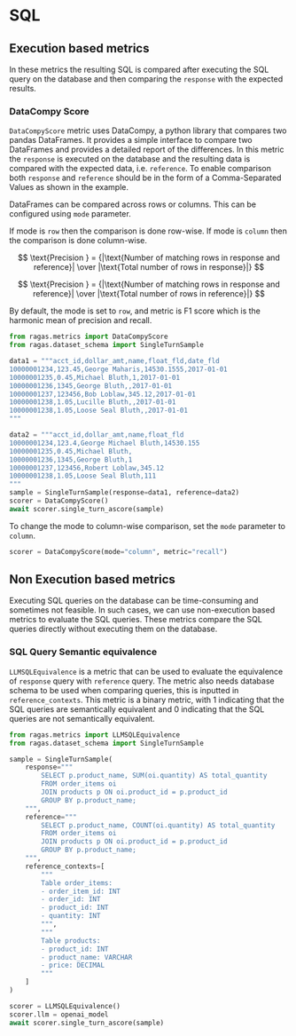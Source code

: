 # SQL


## Execution based metrics
In these metrics the resulting SQL is compared after executing the SQL query on the database and then comparing the `response` with the expected results.

### DataCompy Score

`DataCompyScore` metric uses DataCompy, a python library that compares two pandas DataFrames. It provides a simple interface to compare two DataFrames and provides a detailed report of the differences. In this metric the `response` is executed on the database and the resulting data is compared with the expected data, i.e. `reference`. To enable comparison both `response` and `reference` should be in the form of a Comma-Separated Values as shown in the example.

DataFrames can be compared across rows or columns. This can be configured using `mode` parameter.

If mode is `row` then the comparison is done row-wise. If mode is `column` then the comparison is done column-wise.

$$
\text{Precision } = {|\text{Number of matching rows in response and reference}| \over |\text{Total number of rows in response}|}
$$

$$
\text{Precision } = {|\text{Number of matching rows in response and reference}| \over |\text{Total number of rows in reference}|}
$$

By default, the mode is set to `row`, and metric is F1 score which is the harmonic mean of precision and recall.


```python
from ragas.metrics import DataCompyScore
from ragas.dataset_schema import SingleTurnSample

data1 = """acct_id,dollar_amt,name,float_fld,date_fld
10000001234,123.45,George Maharis,14530.1555,2017-01-01
10000001235,0.45,Michael Bluth,1,2017-01-01
10000001236,1345,George Bluth,,2017-01-01
10000001237,123456,Bob Loblaw,345.12,2017-01-01
10000001238,1.05,Lucille Bluth,,2017-01-01
10000001238,1.05,Loose Seal Bluth,,2017-01-01
"""

data2 = """acct_id,dollar_amt,name,float_fld
10000001234,123.4,George Michael Bluth,14530.155
10000001235,0.45,Michael Bluth,
10000001236,1345,George Bluth,1
10000001237,123456,Robert Loblaw,345.12
10000001238,1.05,Loose Seal Bluth,111
"""
sample = SingleTurnSample(response=data1, reference=data2)
scorer = DataCompyScore()
await scorer.single_turn_ascore(sample)
```
To change the mode to column-wise comparison, set the `mode` parameter to `column`.


```python
scorer = DataCompyScore(mode="column", metric="recall")
```

## Non Execution based metrics

Executing SQL queries on the database can be time-consuming and sometimes not feasible. In such cases, we can use non-execution based metrics to evaluate the SQL queries. These metrics compare the SQL queries directly without executing them on the database.

### SQL Query Semantic equivalence

`LLMSQLEquivalence` is a metric that can be used to evaluate the equivalence of `response` query with `reference` query. The metric also needs database schema to be used when comparing queries, this is inputted in `reference_contexts`. This metric is a binary metric, with 1 indicating that the SQL queries are semantically equivalent and 0 indicating that the SQL queries are not semantically equivalent.

```python
from ragas.metrics import LLMSQLEquivalence
from ragas.dataset_schema import SingleTurnSample

sample = SingleTurnSample(
    response="""
        SELECT p.product_name, SUM(oi.quantity) AS total_quantity
        FROM order_items oi
        JOIN products p ON oi.product_id = p.product_id
        GROUP BY p.product_name;
    """,
    reference="""
        SELECT p.product_name, COUNT(oi.quantity) AS total_quantity
        FROM order_items oi
        JOIN products p ON oi.product_id = p.product_id
        GROUP BY p.product_name;
    """,
    reference_contexts=[
        """
        Table order_items:
        - order_item_id: INT
        - order_id: INT
        - product_id: INT
        - quantity: INT
        """,
        """
        Table products:
        - product_id: INT
        - product_name: VARCHAR
        - price: DECIMAL
        """
    ]
)

scorer = LLMSQLEquivalence()
scorer.llm = openai_model
await scorer.single_turn_ascore(sample)
```
